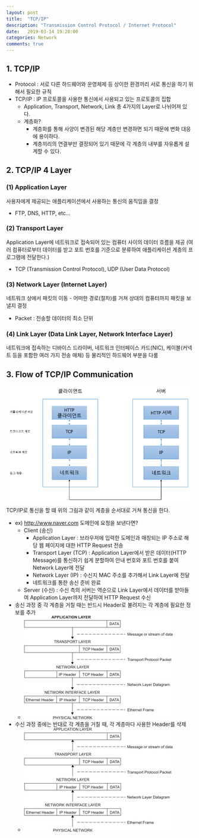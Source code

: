 ```yaml
---
layout: post
title:  "TCP/IP"
description: "Transmission Control Protocol / Internet Protocol"
date:   2019-03-14 19:20:00
categories: Network
comments: true
---
```

## 1. TCP/IP
- Protocol : 서로 다른 하드웨어와 운영체제 등 상이한 환경끼리 서로 통신을 하기 위해서 필요한 규칙
- TCP/IP : IP 프로토콜을 사용한 통신에서 사용되고 있는 프로토콜의 집합
  - Application, Transport, Network, Link 총 4가지의 Layer로 나뉘어져 있다.
  - 계층화?
    - 계층화를 통해 사양이 변경된 해당 계층만 변경하면 되기 때문에 변화 대응에 용이하다.
    - 계층끼리의 연결부만 결정되어 있기 때문에 각 계층의 내부를 자유롭게 설계할 수 있다.

## 2. TCP/IP 4 Layer

### (1) Application Layer
사용자에게 제공되는 애플리케이션에서 사용하는 통신의 움직임을 결정
- FTP, DNS, HTTP, etc...

### (2) Transport Layer
Application Layer에 네트워크로 접속되어 있는 컴퓨터 사이의 데이터 흐름을 제공 (여러 컴퓨터로부터 데이터를 받고 포트 번호를 기준으로 분류하여 애플리케이션 계층의 프로그램에 전달한다.)
- TCP (Transmission Control Protocol), UDP (User Data Protocol)

### (3) Network Layer (Internet Layer)
네트워크 상에서 패킷의 이동 - 어떠한 경로(절차)를 거쳐 상대의 컴퓨터까지 패킷을 보낼지 결정
- Packet : 전송할 데이터의 최소 단위

### (4) Link Layer (Data Link Layer, Network Interface Layer)
네트워크에 접속하는 디바이스 드라이버, 네트워크 인터페이스 카드(NIC), 케이블(커넥트 등을 포함한 여러 가지 전송 매체) 등 물리적인 하드웨어 부분을 다룸

## 3. Flow of TCP/IP Communication
![Flow of TCP/IP Communication](./../../assets/Network/3.PNG)
TCP/IP로 통신을 할 떄 위의 그림과 같이 계층을 순서대로 거쳐 통신을 한다.
- ex) http://www.naver.com 도메인에 요청을 보낸다면?
  - Client (송신)
    - Application Layer : 브라우저에 입력한 도메인과 매칭되는 IP 주소로 해당 웹 페이지에 대한 HTTP Request 전송
    - Transport Layer (TCP) : Application Layer에서 받은 데이터(HTTP Message)를 통신하기 쉽게 분할하여 안내 번호와 포트 번호를 붙여 Network Layer에 전달
    - Network Layer (IP) : 수신지 MAC 주소를 추가해서 Link Layer에 전달
    - 네트워크를 통한 송신 준비 완료
  - Server (수신) : 수신 측의 서버는 역순으로 Link Layer에서 데이터를 받아들여 Application Layer까지 전달하여 HTTP Request 수신
- 송신 과정 중 각 계층을 거칠 때는 반드시 Header로 불려지는 각 계층에 필요한 정보를 추가
  - ![The flow of information down the TCP/IP protocol layers from the Sender to the Host](./../../assets/Network/4.PNG)
- 수신 과정 중에는 반대로 각 계층을 거칠 때, 각 계층마다 사용한 Header를 삭제
  - ![The flow of information up the TCP/IP protocol layers from the Host to the Sender](./../../assets/Network/5.PNG)

